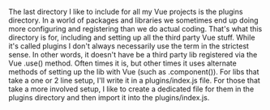 The last directory I like to include for all my Vue projects is the plugins directory. In a world of packages and libraries we sometimes end up doing more configuring and registering than we do actual coding. That's what this directory is for, including and setting up all the third party Vue stuff. While it's called plugins I don't always necessarily use the term in the strictest sense. In other words, it doesn't have be a third party lib registered via the Vue .use() method. Often times it is, but other times it uses alternate methods of setting up the lib with Vue (such as .component()). For libs that take a one or 2 line setup, I'll write it in a plugins/index.js file. For those that take a more involved setup, I like to create a dedicated file for them in the plugins directory and then import it into the plugins/index.js.